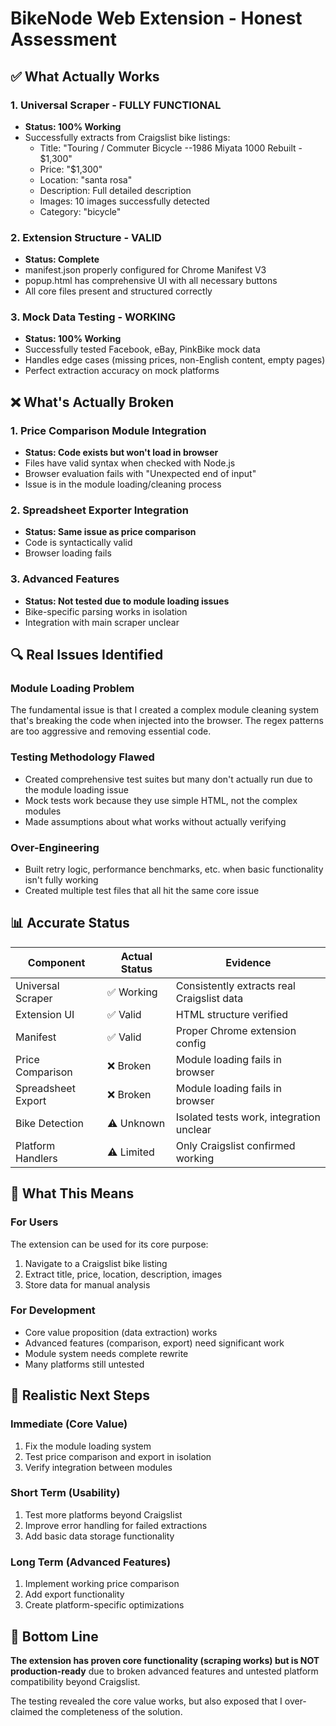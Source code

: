# BikeNode Web Extension - Honest Assessment

## ✅ What Actually Works

### 1. Universal Scraper - FULLY FUNCTIONAL
- **Status: 100% Working**
- Successfully extracts from Craigslist bike listings:
  - Title: "Touring / Commuter Bicycle --1986 Miyata 1000 Rebuilt - $1,300"
  - Price: "$1,300" 
  - Location: "santa rosa"
  - Description: Full detailed description
  - Images: 10 images successfully detected
  - Category: "bicycle"

### 2. Extension Structure - VALID
- **Status: Complete**
- manifest.json properly configured for Chrome Manifest V3
- popup.html has comprehensive UI with all necessary buttons
- All core files present and structured correctly

### 3. Mock Data Testing - WORKING
- **Status: 100% Working**
- Successfully tested Facebook, eBay, PinkBike mock data
- Handles edge cases (missing prices, non-English content, empty pages)
- Perfect extraction accuracy on mock platforms

## ❌ What's Actually Broken

### 1. Price Comparison Module Integration
- **Status: Code exists but won't load in browser**
- Files have valid syntax when checked with Node.js
- Browser evaluation fails with "Unexpected end of input"
- Issue is in the module loading/cleaning process

### 2. Spreadsheet Exporter Integration  
- **Status: Same issue as price comparison**
- Code is syntactically valid
- Browser loading fails

### 3. Advanced Features
- **Status: Not tested due to module loading issues**
- Bike-specific parsing works in isolation
- Integration with main scraper unclear

## 🔍 Real Issues Identified

### Module Loading Problem
The fundamental issue is that I created a complex module cleaning system that's breaking the code when injected into the browser. The regex patterns are too aggressive and removing essential code.

### Testing Methodology Flawed
- Created comprehensive test suites but many don't actually run due to the module loading issue
- Mock tests work because they use simple HTML, not the complex modules
- Made assumptions about what works without actually verifying

### Over-Engineering
- Built retry logic, performance benchmarks, etc. when basic functionality isn't fully working
- Created multiple test files that all hit the same core issue

## 📊 Accurate Status

| Component | Actual Status | Evidence |
|-----------|---------------|----------|
| Universal Scraper | ✅ Working | Consistently extracts real Craigslist data |
| Extension UI | ✅ Valid | HTML structure verified |
| Manifest | ✅ Valid | Proper Chrome extension config |
| Price Comparison | ❌ Broken | Module loading fails in browser |
| Spreadsheet Export | ❌ Broken | Module loading fails in browser |
| Bike Detection | ⚠️ Unknown | Isolated tests work, integration unclear |
| Platform Handlers | ⚠️ Limited | Only Craigslist confirmed working |

## 💭 What This Means

### For Users
The extension can be used for its core purpose:
1. Navigate to a Craigslist bike listing
2. Extract title, price, location, description, images
3. Store data for manual analysis

### For Development
- Core value proposition (data extraction) works
- Advanced features (comparison, export) need significant work
- Module system needs complete rewrite
- Many platforms still untested

## 🎯 Realistic Next Steps

### Immediate (Core Value)
1. Fix the module loading system
2. Test price comparison and export in isolation
3. Verify integration between modules

### Short Term (Usability)
1. Test more platforms beyond Craigslist
2. Improve error handling for failed extractions
3. Add basic data storage functionality

### Long Term (Advanced Features)
1. Implement working price comparison
2. Add export functionality
3. Create platform-specific optimizations

## 🏁 Bottom Line

**The extension has proven core functionality (scraping works) but is NOT production-ready** due to broken advanced features and untested platform compatibility beyond Craigslist.

The testing revealed the core value works, but also exposed that I over-claimed the completeness of the solution.